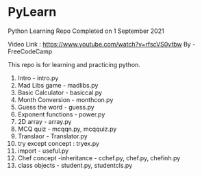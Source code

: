 # PyLearn
Python Learning Repo
Completed on 1 September 2021

Video Link : https://www.youtube.com/watch?v=rfscVS0vtbw
By - FreeCodeCamp

This repo is for learning and practicing python.
1. Intro - intro.py
2. Mad Libs game - madlibs.py 
3. Basic Calculator - basiccal.py
4. Month Conversion - monthcon.py
5. Guess the word - guess.py
6. Exponent functions - power.py
7. 2D array - array.py
8. MCQ quiz - mcqqn.py, mcqquiz.py
9. Translaor - Translator.py
10. try except concept : tryex.py
11. import - useful.py
12. Chef concept -inheritance - cchef.py, chef.py, chefinh.py
13. class objects - student.py, studentcls.py
